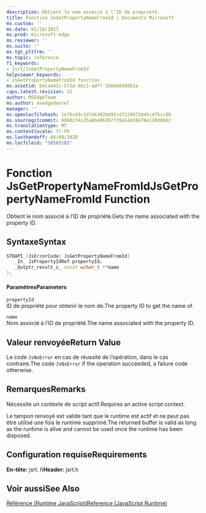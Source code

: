 ```yaml
---
description: Obtient le nom associé à l’ID de propriété.
title: Fonction JsGetPropertyNameFromId | Documents Microsoft
ms.custom: ''
ms.date: 01/18/2017
ms.prod: microsoft-edge
ms.reviewer: ''
ms.suite: ''
ms.tgt_pltfrm: ''
ms.topic: reference
f1_keywords:
- jsrt/JsGetPropertyNameFromId
helpviewer_keywords:
- JsGetPropertyNameFromId function
ms.assetid: b4ca442c-573d-4bc3-adf7-1b8d48480b3a
caps.latest.revision: 12
author: MSEdgeTeam
ms.author: msedgedevrel
manager: ''
ms.openlocfilehash: 1e76c69c1d746302bb95cd7229872845c4fbcc88
ms.sourcegitcommit: 6860234c25a8be863b7f29a54838e78e120dbb62
ms.translationtype: MT
ms.contentlocale: fr-FR
ms.lasthandoff: 04/09/2020
ms.locfileid: "10565183"
---
```

# <span data-ttu-id="e442b-103">Fonction JsGetPropertyNameFromId</span><span class="sxs-lookup"><span data-stu-id="e442b-103">JsGetPropertyNameFromId Function</span></span>
<span data-ttu-id="e442b-104">Obtient le nom associé à l’ID de propriété.</span><span class="sxs-lookup"><span data-stu-id="e442b-104">Gets the name associated with the property ID.</span></span>  
  
## <span data-ttu-id="e442b-105">Syntaxe</span><span class="sxs-lookup"><span data-stu-id="e442b-105">Syntax</span></span>  
  
```cpp  
STDAPI_(JsErrorCode) JsGetPropertyNameFromId(  
   _In_ JsPropertyIdRef propertyId,  
   _Outptr_result_z_ const wchar_t **name  
);  
```  
  
#### <span data-ttu-id="e442b-106">Paramètres</span><span class="sxs-lookup"><span data-stu-id="e442b-106">Parameters</span></span>  
 `propertyId`  
 <span data-ttu-id="e442b-107">ID de propriété pour obtenir le nom de.</span><span class="sxs-lookup"><span data-stu-id="e442b-107">The property ID to get the name of.</span></span>  
  
 `name`  
 <span data-ttu-id="e442b-108">Nom associé à l’ID de propriété.</span><span class="sxs-lookup"><span data-stu-id="e442b-108">The name associated with the property ID.</span></span>  
  
## <span data-ttu-id="e442b-109">Valeur renvoyée</span><span class="sxs-lookup"><span data-stu-id="e442b-109">Return Value</span></span>  
 <span data-ttu-id="e442b-110">Le code `JsNoError` en cas de réussite de l’opération, dans le cas contraire.</span><span class="sxs-lookup"><span data-stu-id="e442b-110">The code `JsNoError` if the operation succeeded, a failure code otherwise.</span></span>  
  
## <span data-ttu-id="e442b-111">Remarques</span><span class="sxs-lookup"><span data-stu-id="e442b-111">Remarks</span></span>  
 <span data-ttu-id="e442b-112">Nécessite un contexte de script actif.</span><span class="sxs-lookup"><span data-stu-id="e442b-112">Requires an active script context.</span></span>  
  
 <span data-ttu-id="e442b-113">Le tampon renvoyé est valide tant que le runtime est actif et ne peut pas être utilisé une fois le runtime supprimé.</span><span class="sxs-lookup"><span data-stu-id="e442b-113">The returned buffer is valid as long as the runtime is alive and cannot be used once the runtime has been disposed.</span></span>  
  
## <span data-ttu-id="e442b-114">Configuration requise</span><span class="sxs-lookup"><span data-stu-id="e442b-114">Requirements</span></span>  
 <span data-ttu-id="e442b-115">**En-tête:** jsrt. h</span><span class="sxs-lookup"><span data-stu-id="e442b-115">**Header:** jsrt.h</span></span>  
  
## <span data-ttu-id="e442b-116">Voir aussi</span><span class="sxs-lookup"><span data-stu-id="e442b-116">See Also</span></span>  
 [<span data-ttu-id="e442b-117">Référence (Runtime JavaScript)</span><span class="sxs-lookup"><span data-stu-id="e442b-117">Reference (JavaScript Runtime)</span></span>](../chakra-hosting/reference-javascript-runtime.md)